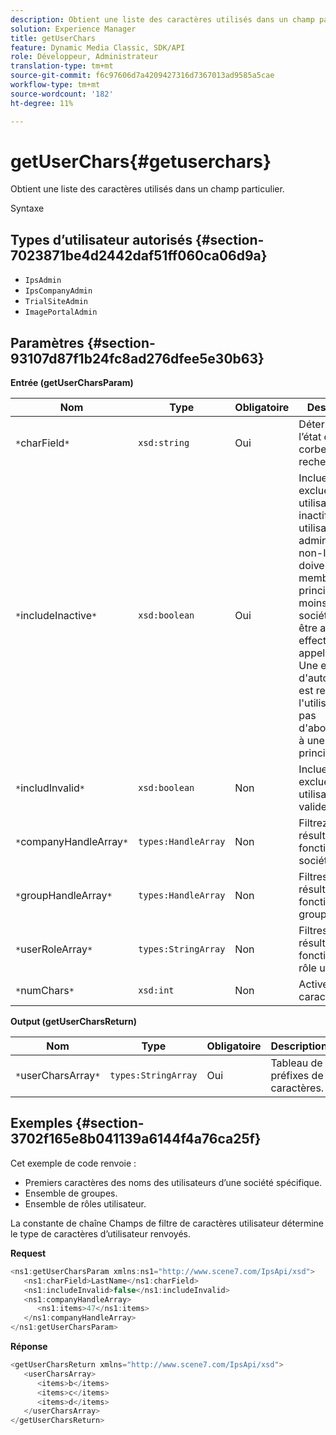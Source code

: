 ```yaml
---
description: Obtient une liste des caractères utilisés dans un champ particulier.
solution: Experience Manager
title: getUserChars
feature: Dynamic Media Classic, SDK/API
role: Développeur, Administrateur
translation-type: tm+mt
source-git-commit: f6c97606d7a4209427316d7367013ad9585a5cae
workflow-type: tm+mt
source-wordcount: '182'
ht-degree: 11%

---
```



# getUserChars{#getuserchars}

Obtient une liste des caractères utilisés dans un champ particulier.

Syntaxe

## Types d’utilisateur autorisés {#section-7023871be4d2442daf51ff060ca06d9a}

* `IpsAdmin`
* `IpsCompanyAdmin`
* `TrialSiteAdmin`
* `ImagePortalAdmin`

## Paramètres {#section-93107d87f1b24fc8ad276dfee5e30b63}

**Entrée (getUserCharsParam)**

| Nom | Type | Obligatoire | Description |
|---|---|---|---|
| `*`charField`*` | `xsd:string` | Oui | Détermine l’état de la corbeille à rechercher. |
| `*`includeInactive`*` | `xsd:boolean` | Oui | Incluez ou excluez les utilisateurs inactifs. Les utilisateurs administrateurs non-IPS doivent être membres principaux d&#39;au moins une société pour être autorisés à effectuer des appels d&#39;API. Une erreur d&#39;autorisation est renvoyée si l&#39;utilisateur n&#39;a pas d&#39;abonnement à une société principale. |
| `*`includInvalid`*` | `xsd:boolean` | Non | Incluez ou excluez des utilisateurs non valides. |
| `*`companyHandleArray`*` | `types:HandleArray` | Non | Filtrez les résultats en fonction de la société. |
| `*`groupHandleArray`*` | `types:HandleArray` | Non | Filtres des résultats en fonction des groupes. |
| `*`userRoleArray`*` | `types:StringArray` | Non | Filtres des résultats en fonction du rôle utilisateur. |
| `*`numChars`*` | `xsd:int` | Non | Activez >1 caractère. |

**Output (getUserCharsReturn)**

| Nom | Type | Obligatoire | Description |
|---|---|---|---|
| `*`userCharsArray`*` | `types:StringArray` | Oui | Tableau de préfixes de caractères. |

## Exemples {#section-3702f165e8b041139a6144f4a76ca25f}

Cet exemple de code renvoie :

* Premiers caractères des noms des utilisateurs d’une société spécifique.
* Ensemble de groupes.
* Ensemble de rôles utilisateur.

La constante de chaîne Champs de filtre de caractères utilisateur détermine le type de caractères d’utilisateur renvoyés.

**Request**

```java
<ns1:getUserCharsParam xmlns:ns1="http://www.scene7.com/IpsApi/xsd">
   <ns1:charField>LastName</ns1:charField>
   <ns1:includeInvalid>false</ns1:includeInvalid>
   <ns1:companyHandleArray>
      <ns1:items>47</ns1:items>
   </ns1:companyHandleArray>
</ns1:getUserCharsParam>
```

**Réponse**

```java
<getUserCharsReturn xmlns="http://www.scene7.com/IpsApi/xsd">
   <userCharsArray>
      <items>b</items>
      <items>c</items>
      <items>d</items>
   </userCharsArray>
</getUserCharsReturn>
```

